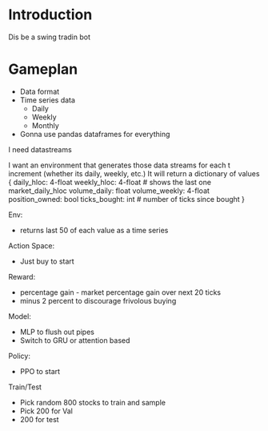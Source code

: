 # Introduction

Dis be a swing tradin bot

# Gameplan

- Data format
- Time series data
  - Daily
  - Weekly
  - Monthly
- Gonna use pandas dataframes for everything

I need datastreams

I want an environment that generates those data streams for each t increment (whether its daily, weekly, etc.)
It will return a dictionary of values {
  daily_hloc: 4-float
  weekly_hloc: 4-float # shows the last one
  market_daily_hloc
  volume_daily: float
  volume_weekly: 4-float
  position_owned: bool
  ticks_bought: int # number of ticks since bought
}

Env:
- returns last 50 of each value as a time series

Action Space:
- Just buy to start

Reward:
- percentage gain - market percentage gain over next 20 ticks
- minus 2 percent to discourage frivolous buying

Model:
- MLP to flush out pipes
- Switch to GRU or attention based 

Policy:
- PPO to start

Train/Test
- Pick random 800 stocks to train and sample
- Pick 200 for Val
- 200 for test